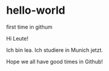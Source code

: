# hello-world
first time in githum

Hi Leute!

Ich bin lea. Ich studiere in Munich jetzt.

Hope we all have good times in Github!

